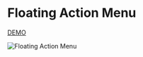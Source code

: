# Floating Action Menu

[DEMO](https://playful-platypus-2e52af.netlify.app/)

![Floating Action Menu](https://res.cloudinary.com/coffmanjrp-dev/image/upload/v1648338889/coffmanjrp.io/js_floating_action_menu_106e959d94.png)
